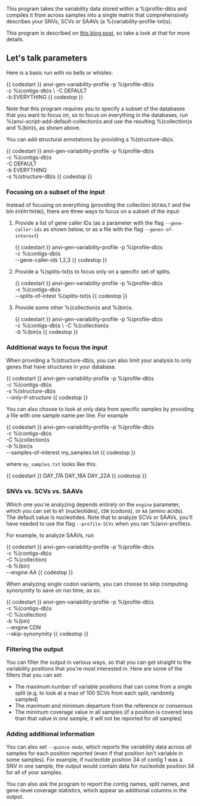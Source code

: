This program takes the variability data stored within a %(profile-db)s and compiles it from across samples into a single matrix that comprehensively describes your SNVs, SCVs or SAAVs (a %(variability-profile-txt)s).

This program is described on [this blog post](http://merenlab.org/2015/07/20/analyzing-variability/#the-anvio-way), so take a look at that for more details. 

## Let's talk parameters 

Here is a basic run with no bells or whisles: 

{{ codestart }}
anvi-gen-variability-profile -p %(profile-db)s \
                             -c %(contigs-db)s \ 
                             -C DEFAULT \
                             -b EVERYTHING
{{ codestop }}

Note that this program requires you to specify a subset of the databases that you want to focus on, so to focus on everything in the databases, run %(anvi-script-add-default-collection)s and use the resulting %(collection)s and %(bin)s, as shown above. 

You can add structural annotations by providing a %(structure-db)s. 

{{ codestart }}
anvi-gen-variability-profile -p %(profile-db)s \
                             -c %(contigs-db)s \
                             -C DEFAULT \
                             -b EVERYTHING \
                             -s %(structure-db)s 
{{ codestop }}

### Focusing on a subset of the input 

Instead of focusing on everything (providing the collection `DEFAULT` and the bin `EVERYTHING`), there are three ways to focus on a subset of the input: 

1. Provide a list of gene caller IDs (as a parameter with the flag `--gene-caller-ids` as shown below, or as a file with the flag `--genes-of-interest`)

    {{ codestart }}
    anvi-gen-variability-profile -p %(profile-db)s \
                                 -c %(contigs-db)s \
                                 --gene-caller-ids 1,2,3
    {{ codestop }}

2. Provide a %(splits-txt)s to focus only on a specific set of splits. 

    {{ codestart }}
    anvi-gen-variability-profile -p %(profile-db)s \
                                 -c %(contigs-db)s \
                                 --splits-of-intest %(splits-txt)s
    {{ codestop }}
    
3. Provide some other %(collection)s and %(bin)s. 

    {{ codestart }}
    anvi-gen-variability-profile -p %(profile-db)s \
                                 -c %(contigs-db)s \ 
                                 -C %(collection)s \
                                 -b %(bin)s
    {{ codestop }}

### Additional ways to focus the input 

When providing a %(structure-db)s, you can also limit your analysis to only genes that have structures in your database. 

{{ codestart }}
anvi-gen-variability-profile -p %(profile-db)s \
                             -c %(contigs-db)s \
                             -s %(structure-db)s \
                             --only-if-structure
{{ codestop }}

You can also choose to look at only data from specific samples by providing a file with one sample name per line. For example

{{ codestart }}
anvi-gen-variability-profile -p %(profile-db)s \
                             -c %(contigs-db)s \
                             -C %(collection)s \
                             -b %(bin)s \
                             --samples-of-interest my_samples.txt
{{ codestop }}

where `my_samples.txt` looks like this:

{{ codestart }}
DAY_17A
DAY_18A
DAY_22A
{{ codestop }}

### SNVs vs. SCVs vs. SAAVs 

Which one you're analyzing depends entirely on the `engine` parameter, which you can set to `NT` (nucleotides), `CDN` (codons), or `AA` (amino acids). The default value is nucleotides. Note that to analyze SCVs or SAAVs, you'll have needed to use the flag `--profile-SCVs` when you ran %(anvi-profile)s.

For example, to analyze SAAVs, run 

{{ codestart }}
anvi-gen-variability-profile -p %(profile-db)s \
                             -c %(contigs-db)s \
                             -C %(collection) \
                             -b %(bin) \
                             --engine AA
{{ codestop }}

When analyzing single codon variants, you can choose to skip computing synonymity to save on run time, as so: 

{{ codestart }}
anvi-gen-variability-profile -p %(profile-db)s \
                             -c %(contigs-db)s \
                             -C %(collection) \
                             -b %(bin) \
                             --engine CDN \
                             --skip-synonymity
{{ codestop }}

### Filtering the output 

You can filter the output in various ways, so that you can get straight to the variability positions that you're most interested in. Here are some of the filters that you can set:

* The maximum number of variable positions that can come from a single split (e.g. to look at a max of 100 SCVs from each split, randomly sampled)
* The maximum and minimum departure from the reference or consensus
* The minimum coverage value in all samples (if a position is covered less than that value in _one_ sample, it will not be reported for _all_ samples)

### Adding additional information

You can also set `--quince-mode`, which reports the variability data across all samples for each position reported (even if that position isn't variable in some samples). For example, if nucleotide position 34 of contig 1 was a SNV in one sample, the output would contain data for nucleotide position 34 for all of your samples. 

You can also ask the program to report the contig names, split names, and gene-level coverage statistics, which appear as additional columns in the output.

